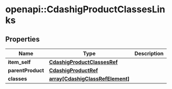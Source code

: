 # openapi::CdashigProductClassesLinks


## Properties
Name | Type | Description | Notes
------------ | ------------- | ------------- | -------------
**item_self** | [**CdashigProductClassesRef**](CdashigProductClassesRef.md) |  | [optional] 
**parentProduct** | [**CdashigProductRef**](CdashigProductRef.md) |  | [optional] 
**classes** | [**array[CdashigClassRefElement]**](CdashigClassRefElement.md) |  | [optional] 



